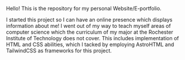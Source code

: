 Hello! This is the repository for my personal Website/E-portfolio.

I started this project so I can have an online presence which displays information about me! 
I went out of my way to teach myself areas of computer science which the curriculum of 
my major at the Rochester Institute of Technology does not cover. This includes implementation of 
HTML and CSS abilities, which I tacked by employing AstroHTML and TailwindCSS as frameworks for this project.

